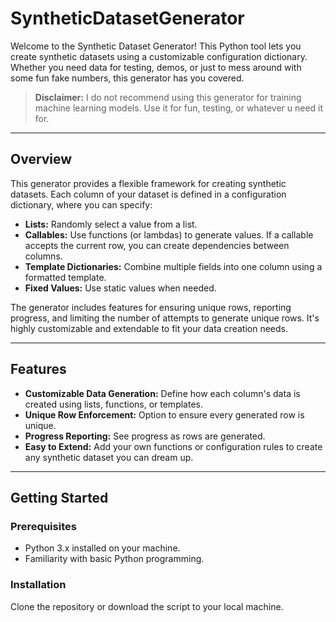# SyntheticDatasetGenerator
Welcome to the Synthetic Dataset Generator! This Python tool lets you create synthetic datasets using a customizable configuration dictionary. Whether you need data for testing, demos, or just to mess around with some fun fake numbers, this generator has you covered.

> **Disclaimer:** I do not recommend using this generator for training machine learning models. Use it for fun, testing, or whatever u need it for.

---

## Overview

This generator provides a flexible framework for creating synthetic datasets. Each column of your dataset is defined in a configuration dictionary, where you can specify:

- **Lists:** Randomly select a value from a list.
- **Callables:** Use functions (or lambdas) to generate values. If a callable accepts the current row, you can create dependencies between columns.
- **Template Dictionaries:** Combine multiple fields into one column using a formatted template.
- **Fixed Values:** Use static values when needed.

The generator includes features for ensuring unique rows, reporting progress, and limiting the number of attempts to generate unique rows. It's highly customizable and extendable to fit your data creation needs.

---

## Features

- **Customizable Data Generation:** Define how each column's data is created using lists, functions, or templates.
- **Unique Row Enforcement:** Option to ensure every generated row is unique.
- **Progress Reporting:** See progress as rows are generated.
- **Easy to Extend:** Add your own functions or configuration rules to create any synthetic dataset you can dream up.

---

## Getting Started

### Prerequisites

- Python 3.x installed on your machine.
- Familiarity with basic Python programming.

### Installation

Clone the repository or download the script to your local machine.
